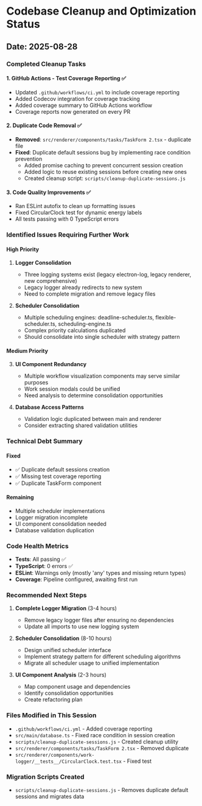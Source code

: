 # Codebase Cleanup and Optimization Status

## Date: 2025-08-28

### Completed Cleanup Tasks

#### 1. GitHub Actions - Test Coverage Reporting ✅
- Updated `.github/workflows/ci.yml` to include coverage reporting
- Added Codecov integration for coverage tracking
- Added coverage summary to GitHub Actions workflow
- Coverage reports now generated on every PR

#### 2. Duplicate Code Removal ✅
- **Removed**: `src/renderer/components/tasks/TaskForm 2.tsx` - duplicate file
- **Fixed**: Duplicate default sessions bug by implementing race condition prevention
  - Added promise caching to prevent concurrent session creation
  - Added logic to reuse existing sessions before creating new ones
  - Created cleanup script: `scripts/cleanup-duplicate-sessions.js`

#### 3. Code Quality Improvements ✅
- Ran ESLint autofix to clean up formatting issues
- Fixed CircularClock test for dynamic energy labels
- All tests passing with 0 TypeScript errors

### Identified Issues Requiring Further Work

#### High Priority
1. **Logger Consolidation** 
   - Three logging systems exist (legacy electron-log, legacy renderer, new comprehensive)
   - Legacy logger already redirects to new system
   - Need to complete migration and remove legacy files

2. **Scheduler Consolidation**
   - Multiple scheduling engines: deadline-scheduler.ts, flexible-scheduler.ts, scheduling-engine.ts
   - Complex priority calculations duplicated
   - Should consolidate into single scheduler with strategy pattern

#### Medium Priority
3. **UI Component Redundancy**
   - Multiple workflow visualization components may serve similar purposes
   - Work session modals could be unified
   - Need analysis to determine consolidation opportunities

4. **Database Access Patterns**
   - Validation logic duplicated between main and renderer
   - Consider extracting shared validation utilities

### Technical Debt Summary

#### Fixed
- ✅ Duplicate default sessions creation
- ✅ Missing test coverage reporting
- ✅ Duplicate TaskForm component

#### Remaining
- Multiple scheduler implementations
- Logger migration incomplete
- UI component consolidation needed
- Database validation duplication

### Code Health Metrics
- **Tests**: All passing ✅
- **TypeScript**: 0 errors ✅
- **ESLint**: Warnings only (mostly 'any' types and missing return types)
- **Coverage**: Pipeline configured, awaiting first run

### Recommended Next Steps

1. **Complete Logger Migration** (3-4 hours)
   - Remove legacy logger files after ensuring no dependencies
   - Update all imports to use new logging system

2. **Scheduler Consolidation** (8-10 hours)
   - Design unified scheduler interface
   - Implement strategy pattern for different scheduling algorithms
   - Migrate all scheduler usage to unified implementation

3. **UI Component Analysis** (2-3 hours)
   - Map component usage and dependencies
   - Identify consolidation opportunities
   - Create refactoring plan

### Files Modified in This Session
- `.github/workflows/ci.yml` - Added coverage reporting
- `src/main/database.ts` - Fixed race condition in session creation
- `scripts/cleanup-duplicate-sessions.js` - Created cleanup utility
- `src/renderer/components/tasks/TaskForm 2.tsx` - Removed duplicate
- `src/renderer/components/work-logger/__tests__/CircularClock.test.tsx` - Fixed test

### Migration Scripts Created
- `scripts/cleanup-duplicate-sessions.js` - Removes duplicate default sessions and migrates data